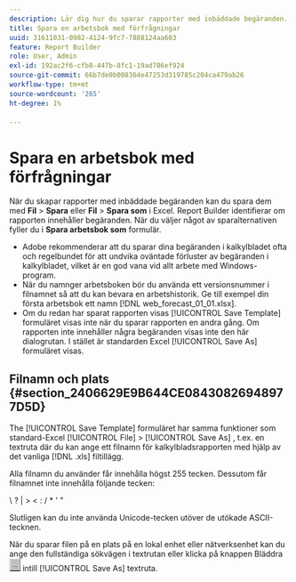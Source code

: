 ```yaml
---
description: Lär dig hur du sparar rapporter med inbäddade begäranden.
title: Spara en arbetsbok med förfrågningar
uuid: 31611031-0982-4124-9fc7-7888124aa603
feature: Report Builder
role: User, Admin
exl-id: 192ac2f6-cfb8-447b-8fc1-19ad786ef924
source-git-commit: 66b7de0b008364e47253d319785c204ca479ab26
workflow-type: tm+mt
source-wordcount: '265'
ht-degree: 1%

---
```


# Spara en arbetsbok med förfrågningar

När du skapar rapporter med inbäddade begäranden kan du spara dem med **Fil** > **Spara** eller **Fil** > **Spara som** i Excel. Report Builder identifierar om rapporten innehåller begäranden. När du väljer något av sparalternativen fyller du i **Spara arbetsbok som** formulär.

* Adobe rekommenderar att du sparar dina begäranden i kalkylbladet ofta och regelbundet för att undvika oväntade förluster av begäranden i kalkylbladet, vilket är en god vana vid allt arbete med Windows-program.
* När du namnger arbetsboken bör du använda ett versionsnummer i filnamnet så att du kan bevara en arbetshistorik. Ge till exempel din första arbetsbok ett namn [!DNL web_forecast_01_01.xlsx].
* Om du redan har sparat rapporten visas [!UICONTROL Save Template] formuläret visas inte när du sparar rapporten en andra gång. Om rapporten inte innehåller några begäranden visas inte den här dialogrutan. I stället är standarden Excel [!UICONTROL Save As] formuläret visas.

## Filnamn och plats {#section_2406629E9B644CE08430826948977D5D}

The [!UICONTROL Save Template] formuläret har samma funktioner som standard-Excel [!UICONTROL File] > [!UICONTROL Save As] , t.ex. en textruta där du kan ange ett filnamn för kalkylbladsrapporten med hjälp av det vanliga [!DNL .xls] filtillägg.

Alla filnamn du använder får innehålla högst 255 tecken. Dessutom får filnamnet inte innehålla följande tecken:

\ ? | > &lt; : / &#42; &#39; &quot;

Slutligen kan du inte använda Unicode-tecken utöver de utökade ASCII-tecknen.

När du sparar filen på en plats på en lokal enhet eller nätverksenhet kan du ange den fullständiga sökvägen i textrutan eller klicka på knappen Bläddra  ![browse_button.gif](assets/browse_button.gif) intill [!UICONTROL Save As] textruta.
